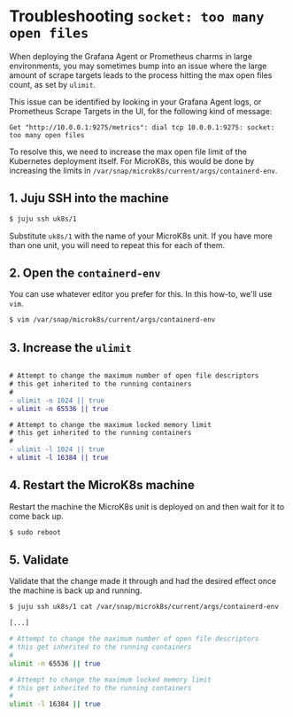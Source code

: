 # Troubleshooting ``socket: too many open files``

When deploying the Grafana Agent or Prometheus charms in large environments, 
you may sometimes bump into an issue where the large amount of scrape targets 
leads to the process hitting the max open files count, as set by ``ulimit``.

This issue can be identified by looking in your Grafana Agent logs, or Prometheus 
Scrape Targets in the UI, for the following kind of message:

```
Get "http://10.0.0.1:9275/metrics": dial tcp 10.0.0.1:9275: socket: too many open files
```

To resolve this, we need to increase the max open file limit of the Kubernetes 
deployment itself. For MicroK8s, this would be done by increasing the limits in 
`/var/snap/microk8s/current/args/containerd-env`.

## 1. Juju SSH into the machine

```bash
$ juju ssh uk8s/1
```

Substitute `uk8s/1` with the name of your MicroK8s unit. If you have more than 
one unit, you will need to repeat this for each of them.

## 2. Open the ``containerd-env``

You can use whatever editor you prefer for this. In this how-to, we'll use ``vim``.

```bash
$ vim /var/snap/microk8s/current/args/containerd-env
```

## 3. Increase the `ulimit`

```diff

# Attempt to change the maximum number of open file descriptors
# this get inherited to the running containers
#
- ulimit -n 1024 || true
+ ulimit -n 65536 || true

# Attempt to change the maximum locked memory limit
# this get inherited to the running containers
#
- ulimit -l 1024 || true
+ ulimit -l 16384 || true
```

## 4. Restart the MicroK8s machine

Restart the machine the MicroK8s unit is deployed on and then wait for it to come back up.

```bash 
$ sudo reboot
```

## 5. Validate

Validate that the change made it through and had the desired effect once the machine is 
back up and running.

```bash
$ juju ssh uk8s/1 cat /var/snap/microk8s/current/args/containerd-env

[...]

# Attempt to change the maximum number of open file descriptors
# this get inherited to the running containers
#
ulimit -n 65536 || true

# Attempt to change the maximum locked memory limit
# this get inherited to the running containers
#
ulimit -l 16384 || true
```